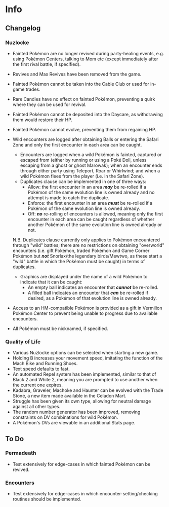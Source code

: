 # Info

## Changelog

### Nuzlocke
* Fainted Pokémon are no longer revived during party-healing events, e.g. using Pokémon Centers, talking to Mom etc (except immediately after the first rival battle, if specified).
* Revives and Max Revives have been removed from the game.
* Fainted Pokémon cannot be taken into the Cable Club or used for in-game trades.
* Rare Candies have no effect on fainted Pokémon, preventing a quirk where they can be used for revival.
* Fainted Pokémon cannot be deposited into the Daycare, as withdrawing them would restore their HP.
* Fainted Pokémon cannot evolve, preventing them from regaining HP.
* Wild encounters are logged after obtaining Balls or entering the Safari Zone and only the first encounter in each area can be caught.
	* Encounters are logged when a wild Pokémon is fainted, captured or escaped from (either by running or using a Poké Doll, unless escaping from a ghost or ghost Marowak); when an encounter ends through either party using Teleport, Roar or Whirlwind; and when a wild Pokémon flees from the player (i.e. in the Safari Zone).
	* Duplicates clause can be implemented in one of three ways:
		* Allow: the first encounter in an area **_may_** be re-rolled if a Pokémon of the same evolution line is owned already and no attempt is made to catch the duplicate.
		* Enforce: the first encounter in an area **_must_** be re-rolled if a Pokémon of the same evolution line is owned already.
		* Off: **_no_** re-rolling of encounters is allowed, meaning only the first encounter in each area can be caught regardless of whether another Pokémon of the same evolution line is owned already or not.

	N.B. Duplicates clause currently only applies to Pokémon encountered through "wild" battles; there are no restrictions on obtaining "overworld" encounters (i.e. gift Pokémon, traded Pokémon and Game Corner Pokémon but **_not_** Snorlax/the legendary birds/Mewtwo, as these start a "wild" battle in which the Pokémon must be caught) in terms of duplicates.
	* Graphics are displayed under the name of a wild Pokémon to indicate that it can be caught:
		* An empty ball indicates an encounter that **_cannot_** be re-rolled.
		* A filled ball indicates an encounter that **_can_** be re-rolled if desired, as a Pokémon of that evolution line is owned already.
* Access to an HM-compatible Pokémon is provided as a gift in Vermilion Pokémon Center to prevent being unable to progress due to available encounters.
* All Pokémon must be nicknamed, if specified.

### Quality of Life
* Various Nuzlocke options can be selected when starting a new game.
* Holding B increases your movement speed, imitating the function of the Mach Bike and Running Shoes.
* Text speed defaults to fast.
* An automated Repel system has been implemented, similar to that of Black 2 and White 2, meaning you are prompted to use another when the current one expires.
* Kadabra, Graveler, Machoke and Haunter can be evolved with the Trade Stone, a new item made available in the Celadon Mart.
* Struggle has been given its own type, allowing for neutral damage against all other types.
* The random number generator has been improved, removing constraints on DV combinations for wild Pokémon.
* A Pokémon's DVs are viewable in an additional Stats page.

## To Do

### Permadeath
* Test extensively for edge-cases in which fainted Pokémon can be revived.

### Encounters
* Test extensively for edge-cases in which encounter-setting/checking routines should be implemented.
